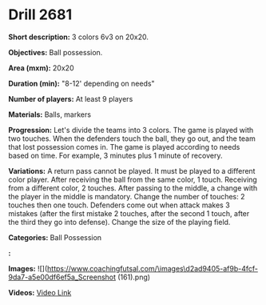# Drill 2681

**Short description:**
3 colors 6v3 on 20x20.

**Objectives:**
Ball possession.

**Area (mxm):**
20x20

**Duration (min):**
"8-12' depending on needs"

**Number of players:**
At least 9 players

**Materials:**
Balls, markers

**Progression:**
Let's divide the teams into 3 colors. The game is played with two touches. When the defenders touch the ball, they go out, and the team that lost possession comes in. The game is played according to needs based on time. For example, 3 minutes plus 1 minute of recovery.

**Variations:**
A return pass cannot be played. It must be played to a different color player. After receiving the ball from the same color, 1 touch. Receiving from a different color, 2 touches. After passing to the middle, a change with the player in the middle is mandatory. Change the number of touches: 2 touches then one touch. Defenders come out when attack makes 3 mistakes (after the first mistake 2 touches, after the second 1 touch, after the third they go into defense). Change the size of the playing field.

**Categories:**
Ball Possession

**:**


**Images:**
![](https://www.coachingfutsal.com/\images\d2ad9405-af9b-4fcf-9da7-a5e00df6ef5a_Screenshot (161).png)

**Videos:**
[Video Link](https://www.youtube.com/embed/VtHTXm5TikE)

